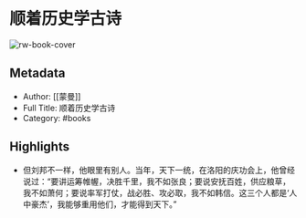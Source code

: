 # 顺着历史学古诗

![rw-book-cover](https://cdn.weread.qq.com/weread/cover/36/YueWen_39889296/s_YueWen_39889296.jpg)

## Metadata
- Author: [[蒙曼]]
- Full Title: 顺着历史学古诗
- Category: #books

## Highlights
- 但刘邦不一样，他眼里有别人。当年，天下一统，在洛阳的庆功会上，他曾经说过：“要讲运筹帷幄，决胜千里，我不如张良；要说安抚百姓，供应粮草，我不如萧何；要说率军打仗，战必胜、攻必取，我不如韩信。这三个人都是‘人中豪杰’，我能够重用他们，才能得到天下。”
